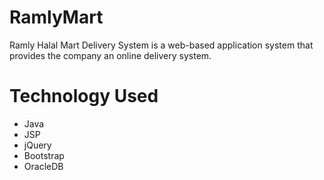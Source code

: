 # RamlyMart

Ramly Halal Mart Delivery System is a web-based application system that provides the company an online delivery system.

# Technology Used

- Java
- JSP
- jQuery
- Bootstrap
- OracleDB
